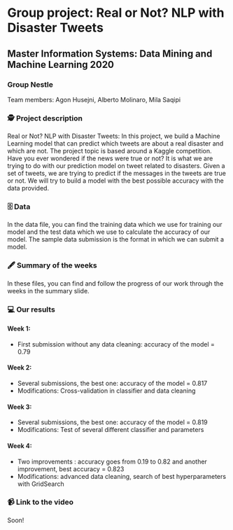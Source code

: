 # Group project: Real or Not? NLP with Disaster Tweets
## Master Information Systems: Data Mining and Machine Learning 2020
### Group Nestle

Team members: Agon Husejni, Alberto Molinaro, Mila Saqipi

### 🕵️ Project description

Real or Not? NLP with Disaster Tweets: In this project, we build a Machine Learning model that can predict which tweets are about a real disaster and which are not. The project topic is based around a Kaggle competition. Have you ever wondered if the news were true or not? It is what we are trying to do with our prediction model on tweet related to disasters. Given a set of tweets, we are trying to predict if the messages in the tweets are true or not. We will try to build a model with the best possible accuracy with the data provided.

### 🗄 Data

In the data file, you can find the training data which we use for training our model and the test data which we use to calculate the accuracy of our model. The sample data submission is the format in which we can submit a model.

### 🖋 Summary of the weeks

In these files, you can find and follow the progress of our work through the weeks in the summary slide.

### 💻 Our results 

#### Week 1:
 - First submission without any data cleaning: accuracy of the model = 0.79

#### Week 2:
 - Several submissions, the best one: accuracy of the model = 0.817
 - Modifications: Cross-validation in classifier and data cleaning

#### Week 3:
 - Several submissions, the best one: accuracy of the model = 0.819
 - Modifications: Test of several different classifier and parameters
 
#### Week 4:
 - Two improvements : accuracy goes from 0.19 to 0.82 and another improvement, best accuracy = 0.823
 - Modifications: advanced data cleaning, search of best hyperparameters with GridSearch

### 📹 Link to the video
Soon!
